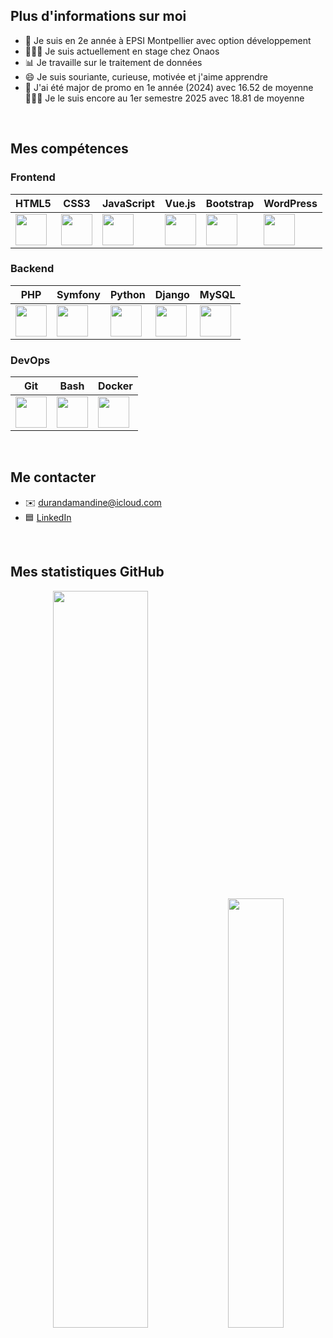 ## Plus d'informations sur moi

- 🏫 Je suis en 2e année à EPSI Montpellier avec option développement
- 👩🏼‍💻 Je suis actuellement en stage chez Onaos
- 📊 Je travaille sur le traitement de données
- 😄 Je suis souriante, curieuse, motivée et j'aime apprendre
- 🥇 J'ai été major de promo en 1e année (2024) avec 16.52 de moyenne 👩🏼‍🎓 Je le suis encore au 1er semestre 2025 avec 18.81 de moyenne

<br>

## Mes compétences

### Frontend  
| HTML5 | CSS3 | JavaScript | Vue.js | Bootstrap | WordPress |
|---|---|---|---|---|---|
| <img src="https://cdn.jsdelivr.net/gh/devicons/devicon/icons/html5/html5-original.svg" width="50" height="50"/> | <img src="https://cdn.jsdelivr.net/gh/devicons/devicon/icons/css3/css3-original.svg" width="50" height="50"/> | <img src="https://cdn.jsdelivr.net/gh/devicons/devicon/icons/javascript/javascript-original.svg" width="50" height="50"/> | <img src="https://cdn.jsdelivr.net/gh/devicons/devicon/icons/vuejs/vuejs-original.svg" width="50" height="50"/> | <img src="https://cdn.jsdelivr.net/gh/devicons/devicon/icons/bootstrap/bootstrap-original.svg" width="50" height="50"/> | <img src="https://cdn.jsdelivr.net/gh/devicons/devicon/icons/wordpress/wordpress-plain.svg" width="50" height="50"/> |

### Backend  
| PHP | Symfony | Python | Django | MySQL |
|---|---|---|---|---|
| <img src="https://cdn.jsdelivr.net/gh/devicons/devicon/icons/php/php-original.svg" width="50" height="50"/> | <img src="https://cdn.jsdelivr.net/gh/devicons/devicon/icons/symfony/symfony-original.svg" width="50" height="50"/> | <img src="https://cdn.jsdelivr.net/gh/devicons/devicon/icons/python/python-original.svg" width="50" height="50"/> | <img src="https://cdn.jsdelivr.net/gh/devicons/devicon/icons/django/django-plain.svg" width="50" height="50"/> | <img src="https://cdn.jsdelivr.net/gh/devicons/devicon/icons/mysql/mysql-original.svg" width="50" height="50"/> |

### DevOps  
| Git | Bash | Docker |  
|---|---|---|  
| <img src="https://cdn.jsdelivr.net/gh/devicons/devicon/icons/git/git-original.svg" width="50" height="50"/> | <img src="https://cdn.jsdelivr.net/gh/devicons/devicon/icons/bash/bash-original.svg" width="50" height="50"/> | <img src="https://cdn.jsdelivr.net/gh/devicons/devicon/icons/docker/docker-original.svg" width="50" height="50"/> |

<br>

## Me contacter

- ✉️ [durandamandine@icloud.com](mailto:durandamandine@icloud.com)  
- 🟦 [LinkedIn](https://www.linkedin.com/in/amandine-durand-3566452b8/) 

<br>

## Mes statistiques GitHub

<p align="center">
  <img src="https://github-readme-stats.vercel.app/api?username=AmandineDurand&show_icons=true&theme=light" width="55%" style="border: none;" />
  <img src="https://github-readme-stats.vercel.app/api/top-langs/?username=AmandineDurand&layout=compact&theme=light" width="42%" style="border: none;" />
</p>
